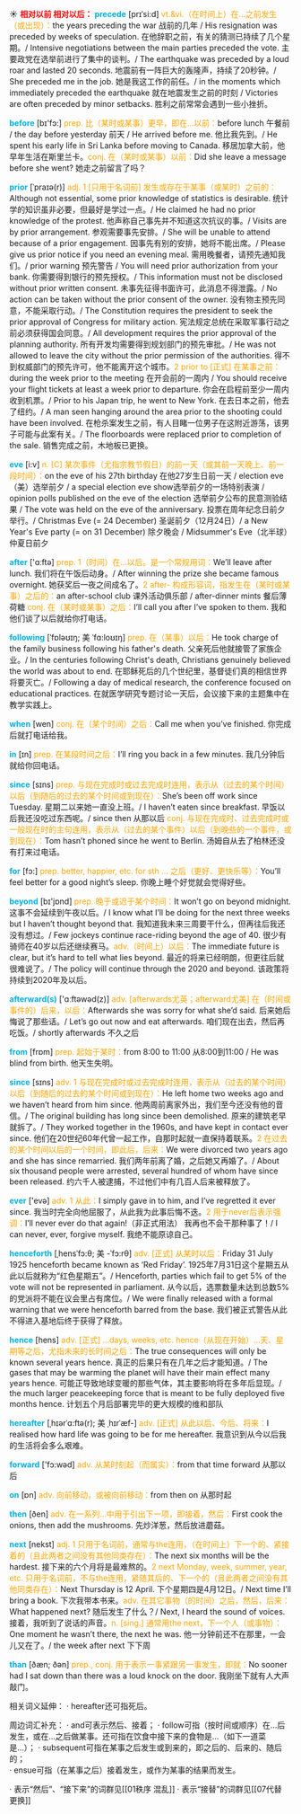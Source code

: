☀ <font color="red">**相对以前 相对以后：**</font>
<font color="sky blue">**precede**</font> [prɪˈsi:d]
<font color="orange">vt.&vi.（在时间上）在…之前发生（或出现）：</font>the years preceding the war 战前的几年 / His resignation was preceded by weeks of speculation. 在他辞职之前，有关的猜测已持续了几个星期。/ Intensive negotiations between the main parties preceded the vote. 主要政党在选举前进行了集中的谈判。/ The earthquake was preceded by a loud roar and lasted 20 seconds. 地震前有一阵巨大的轰隆声，持续了20秒钟。/ She preceded me in the job. 她是我这工作的前任。/ in the moments which immediately preceded the earthquake 就在地震发生之前的时刻 / Victories are often preceded by minor setbacks. 胜利之前常常会遇到一些小挫折。

<font color="sky blue">**before**</font> [bɪ'fɔ:] 
<font color="orange">prep. 比（某时或某事）更早，即在…以前：</font>before lunch 午餐前 / the day before yesterday 前天 / He arrived before me. 他比我先到。/ He spent his early life in Sri Lanka before moving to Canada. 移居加拿大前，他早年生活在斯里兰卡。<font color="orange">conj. 在（某时或某事）以前：</font>Did she leave a message before she went? 她走之前留言了吗？ 
           
<font color="sky blue">**prior**</font> [ˈpraɪə(r)]
<font color="orange">adj. 1 [只用于名词前] 发生或存在于某事（或某时）之前的：</font>Although not essential, some prior knowledge of statistics is desirable. 统计学的知识虽非必要，但最好是学过一点。/ He claimed he had no prior knowledge of the protest. 他声称自己事先并不知道这次抗议的事。/ Visits are by prior arrangement. 参观需要事先安排。/ She will be unable to attend because of a prior engagement. 因事先有别的安排，她将不能出席。/ Please give us prior notice if you need an evening meal. 需用晚餐者，请预先通知我们。/ prior warning 预先警告 / You will need prior authorization from your bank. 你需要得到银行的预先授权。/ This information must not be disclosed without prior written consent. 未事先征得书面许可，此消息不得泄露。/ No action can be taken without the prior consent of the owner. 没有物主预先同意，不能采取行动。/ The Constitution requires the president to seek the prior approval of Congress for military action. 宪法规定总统在采取军事行动之前必须获得国会同意。/ All development requires the prior approval of the planning authority. 所有开发均需要得到规划部门的预先审批。/ He was not allowed to leave the city without the prior permission of the authorities. 得不到权威部门的预先许可，他不能离开这个城市。<font color="orange">2 prior to [正式] 在某事之前：</font>during the week prior to the meeting 在开会前的一周内 / You should receive your flight tickets at least a week prior to departure. 你会在启程前至少一周内收到机票。/ Prior to his Japan trip, he went to New York. 在去日本之前，他去了纽约。/ A man seen hanging around the area prior to the shooting could have been involved. 在枪杀案发生之前，有人目睹一位男子在这附近游荡，该男子可能与此案有关。/ The floorboards were replaced prior to completion of the sale. 销售完成之前，木地板已更换。
           
<font color="sky blue">**eve**</font> [i:v]
<font color="orange">n. [C] 某次事件（尤指宗教节假日）的前一天（或其前一天晚上、前一段时间）：</font>on the eve of his 27th birthday 在他27岁生日前一天 / election eve（美）选举前夕 / a special election eve show选举前夕的一场特别表演 / opinion polls published on the eve of the election 选举前夕公布的民意测验结果 / The vote was held on the eve of the anniversary. 投票在周年纪念日前夕举行。/ Christmas Eve (= 24 December) 圣诞前夕（12月24日）/ a New Year's Eve party (= on 31 December) 除夕晚会 / Midsummer's Eve（北半球）仲夏日前夕

<font color="sky blue">**after**</font> ['ɑːftə] 
<font color="orange">prep. 1（时间）在…以后。是一个常规用词：</font>We’ll leave after lunch. 我们将在午饭后动身。/ After winning the prize she became famous overnight. 她获奖后一夜之间成名了。<font color="orange">2 after- 构成形容词，指发生在（某时或某事）之后的：</font>an after-school club 课外活动俱乐部 / after-dinner mints 餐后薄荷糖 <font color="orange">conj. 在（某时或某事）之后：</font>I’ll call you after I’ve spoken to them. 我和他们谈了以后就给你打电话。
           
<font color="sky blue">**following**</font> [ˈfɒləʊɪŋ; 美 ˈfɑ:loʊɪŋ]
<font color="orange">prep. 在（某事）以后：</font>He took charge of the family business following his father's death. 父亲死后他就接管了家族企业。/ In the centuries following Christ's death, Christians genuinely believed the world was about to end. 在耶稣死后的几个世纪里，基督徒们真的相信世界将要灭亡。/ Following a day of medical research, the conference focused on educational practices. 在就医学研究专题讨论一天后，会议接下来的主题集中在教学实践上。

<font color="sky blue">**when**</font> [wen] 
<font color="orange">conj. 在（某个时间）之后：</font>Call me when you’ve finished. 你完成后就打电话给我。

<font color="sky blue">**in**</font> [ɪn] 
<font color="orange">prep. 在某段时间之后：</font>I’ll ring you back in a few minutes. 我几分钟后就给你回电话。

<font color="sky blue">**since**</font> [sɪns] 
<font color="orange">prep. 与现在完成时或过去完成时连用，表示从（过去的某个时间）以后（到随后的过去的某个时间或到现在）：</font>She’s been off work since Tuesday. 星期二以来她一直没上班。/ I haven’t eaten since breakfast. 早饭以后我还没吃过东西呢。/ since then 从那以后 <font color="orange">conj. 与现在完成时、过去完成时或一般现在时的主句连用，表示从（过去的某个事件）以后（到晚些的一个事件，或到现在）：</font>Tom hasn’t phoned since he went to Berlin. 汤姆自从去了柏林还没有打来过电话。

<font color="sky blue">**for**</font> [fɔ:] 
<font color="orange">prep. better, happier, etc. for sth … 之后（更好、更快乐等）：</font>You’ll feel better for a good night’s sleep. 你晚上睡个好觉就会觉得好些。

<font color="sky blue">**beyond**</font> [bɪ'jɒnd] 
<font color="orange">prep. 晚于或迟于某个时间：</font>It won’t go on beyond midnight. 这事不会延续到午夜以后。/ I know what I’ll be doing for the next three weeks but I haven’t thought beyond that. 我知道我未来三周要干什么，但再往后我还没有想过。/ Few jockeys continue race-riding beyond the age of 40. 很少有骑师在40岁以后还继续赛马。<font color="orange">adv.（时间上）以后：</font>The immediate future is clear, but it’s hard to tell what lies beyond. 最近的将来已经明朗，但更往后就很难说了。/ The policy will continue through the 2020 and beyond. 该政策将持续到2020年及以后。

<font color="sky blue">**afterward(s)**</font> ['ɑːftəwəd(z)] 
<font color="orange">adv. [afterwards尤英；afterward尤美] 在（时间或事件的）后来，以后：</font>Afterwards she was sorry for what she’d said. 后来她后悔说了那些话。/ Let’s go out now and eat afterwards. 咱们现在出去，然后再吃饭。/ shortly afterwards 不久之后

<font color="sky blue">**from**</font> [frɒm] 
<font color="orange">prep. 起始于某时：</font>from 8:00 to 11:00 从8:00到11:00 / He was blind from birth. 他天生失明。

<font color="sky blue">**since**</font> [sɪns] 
<font color="orange">adv. 1 与现在完成时或过去完成时连用，表示从（过去的某个时间）以后（到随后的过去的某个时间或到现在）：</font>He left home two weeks ago and we haven’t heard from him since. 他两周前离家外出，我们至今还没有他的音信。/ The original building has long since been demolished. 原来的建筑老早就拆了。/ They worked together in the 1960s, and have kept in contact ever since. 他们在20世纪60年代曾一起工作，自那时起就一直保持着联系。<font color="orange">2 在过去的某个时间以后的一个时间，即此后，后来：</font>We were divorced two years ago and she has since remarried. 我们两年前离了婚，之后她又再婚了。/ About six thousand people were arrested, several hundred of whom have since been released. 约六千人被逮捕，不过他们中有几百人后来被释放了。

<font color="sky blue">**ever**</font> ['evə] 
<font color="orange">adv. 1 从此：</font>I simply gave in to him, and I’ve regretted it ever since. 我当时完全向他屈服了，从此我为此事后悔不迭。<font color="orange">2 用于never后表示强调：</font>I’ll never ever do that again!（非正式用法） 我再也不会干那种事了！/ I can never, ever, forgive myself. 我绝不能原谅自己。
           
<font color="sky blue">**henceforth**</font> [ˌhensˈfɔ:θ; 美 -ˈfɔ:rθ]
<font color="orange">adv. [正式] 从某时以后：</font>Friday 31 July 1925 henceforth became known as ‘Red Friday’. 1925年7月31日这个星期五从此以后就称为“红色星期五”。/ Henceforth, parties which fail to get 5% of the vote will not be represented in parliament. 从今以后，选票数量未达到总数5%的党派将不能在议会里占有席位。/ We were finally released with a formal warning that we were henceforth barred from the base. 我们被正式警告从此不得进入基地后终于获得了释放。
           
<font color="sky blue">**hence**</font> [hens]
<font color="orange">adv. [正式] …days, weeks, etc. hence（从现在开始）…天、星期等之后，尤指未来的长时间之后：</font>The true consequences will only be known several years hence. 真正的后果只有在几年之后才能知道。/ The gases that may be warming the planet will have their main effect many years hence. 可能正导致地球变暖的那些气体，其主要影响将在多年后显现。/ the much larger peacekeeping force that is meant to be fully deployed five months hence. 计划五个月后部署完毕的更大规模的维和部队
           
<font color="sky blue">**hereafter**</font> [ˌhɪərˈɑ:ftə(r); 美 ˌhɪrˈæf-]
<font color="orange">adv. [正式] 从此以后、今后、将来：</font>I realised how hard life was going to be for me hereafter. 我意识到从今以后我的生活将会多么艰难。

<font color="sky blue">**forward**</font> ['fɔ:wəd] 
<font color="orange">adv. 从某时刻起（而属实）：</font>from that time forward 从那以后

<font color="sky blue">**on**</font> [ɒn] 
<font color="orange">adv. 向前移动，或被向前移动：</font>from then on 从那时起

<font color="sky blue">**then**</font> [ðen] 
<font color="orange">adv. 在一系列…中用于引出下一项，即接着，然后：</font>First cook the onions, then add the mushrooms. 先炒洋葱，然后放进蘑菇。

<font color="sky blue">**next**</font> [nekst] 
<font color="orange">adj. 1 只用于名词前，通常与the连用，（在时间上）下一个的、紧接着的（且此两者之间没有其他同类存在）：</font>The next six months will be the hardest. 接下来的六个月将是最难熬的。<font color="orange">2 next Monday, week, summer, year, etc. 只用于名词前，不与the连用，紧随其后的、下一个的（且此两者之间没有其他同类存在）：</font>Next Thursday is 12 April. 下个星期四是4月12日。/ Next time I’ll bring a book. 下次我带本书来。<font color="orange">adv. 在其它事物（的时间）之后，然后，后来：</font>What happened next? 随后发生了什么？/ Next, I heard the sound of voices. 接着，我听到了说话的声音。<font color="orange">n. [sing.] 通常用the next，下一个人（或事物）：</font>One moment he wasn’t there, the next he was. 他一分钟前还不在那里，一会儿又在了。/ the week after next 下下周

<font color="sky blue">**than**</font> [ðæn; ðən] 
<font color="orange">prep., conj. 用于表示一事紧跟另一事发生，即就：</font>No sooner had I sat down than there was a loud knock on the door. 我刚坐下就有人大声敲门。

相关词义延伸：
· hereafter还可指死后。

周边词汇补充：
· and可表示然后、接着；
· follow可指（按时间或顺序）在…后发生，或在…之后做某事。还可指在饮食中接下来的食物是…（如下一道菜是…）；
· subsequent可指在某事之后发生或到来的，即之后的、后来的、随后的；         
· ensue可指（在某事之后）接着发生，或作为某事的结果而发生。

· 表示“然后”、“接下来”的词群见[[01秩序 混乱]]
· 表示“接替”的词群见[[07代替 更换]]
